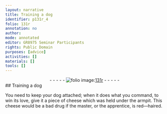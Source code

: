 ```yaml
---
layout: narrative
title: Training a dog
identifier: p131r_4
folio: 131r
annotation: no
author:
mode: annotated
editor: GR8975 Seminar Participants
rights: Public Domain
purposes: [advice]
activities: []
materials: []
tools: []
---
```


 <div class="folio" align="center">- - - - - <a href="http://gallica.bnf.fr/ark:/12148/btv1b10500001g/f267.item.r=" target="_blank"><img src="https://cu-mkp.github.io/GR8975-edition/assets/photo-icon.png" alt="folio image: " style="display:inline-block; margin-bottom:-3px;"/>131r</a> - - - - - </div> 
## Training a dog

  
 You need to keep your <span class="animal">dog</span> attached; when it does what you command, to win its love, give it a piece of cheese which was held under the armpit. This cheese would be a bad drug if the master, or the apprentice, is red—haired. 
 